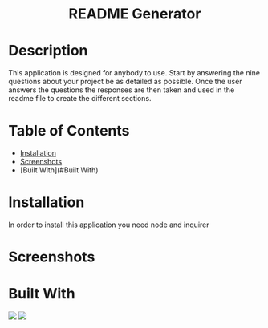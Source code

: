 # <h1 align="center">README Generator</h1>

# Description
This application is designed for anybody to use. Start by answering the nine questions about your project be as detailed as possible. Once the user answers the questions the responses are then taken and used in the readme file to create the different sections.

# Table of Contents
  * [Installation](#Installation)
  * [Screenshots](#Screenshots)
  * [Built With](#Built With)

# Installation

In order to install this application you need node and inquirer


# Screenshots 


# Built With

<img src="https://img.shields.io/badge/Node-Red">
<img src="https://img.shields.io/badge/Javascript-Blue">
